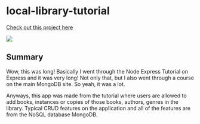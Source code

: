 # local-library-tutorial

[Check out this project here](https://google.com/)

![](https://i.imgur.com/VLR9wEG.gif)

## Summary

Wow, this was long! Basically I went through the Node Express Tutorial on Express and it was very long! Not only that, but I also went through a course on the main MongoDB site. So yeah, it was a lot.

Anyways, this app was made from the tutorial where users are allowed to add books, instances or copies of those books, authors, genres in the library. Typical CRUD features on the application and all of the features are from the NoSQL database MongoDB.
